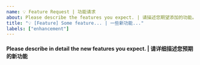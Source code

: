 ```yaml
---
name: 💡 Feature Request | 功能请求
about: Please describe the features you expect. | 请描述您期望添加的功能。  
title: "💡 [Feature] Some feature... | 一些新功能..."  
labels: ["enhancement"]
---
```


<!-- Please fill out the info before you submit the feature request.. | 请在功能请求提交以前回答以下这些问题。-->

#### Please describe in detail the new features you expect. | 请详细描述您预期的新功能